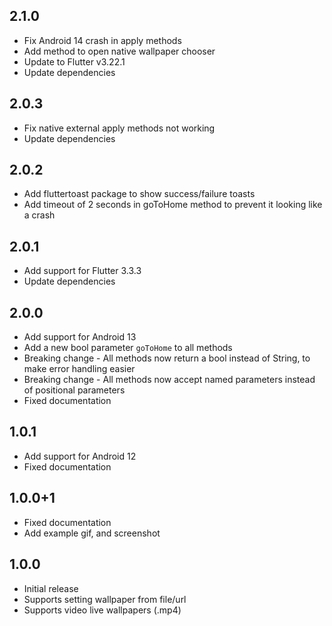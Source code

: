 ## 2.1.0

* Fix Android 14 crash in apply methods
* Add method to open native wallpaper chooser
* Update to Flutter v3.22.1
* Update dependencies

## 2.0.3

* Fix native external apply methods not working
* Update dependencies

## 2.0.2

* Add fluttertoast package to show success/failure toasts
* Add timeout of 2 seconds in goToHome method to prevent it looking like a crash

## 2.0.1

* Add support for Flutter 3.3.3
* Update dependencies

## 2.0.0

* Add support for Android 13
* Add a new bool parameter `goToHome` to all methods
* Breaking change - All methods now return a bool instead of String, to make error handling easier
* Breaking change - All methods now accept named parameters instead of positional parameters
* Fixed documentation

## 1.0.1

* Add support for Android 12
* Fixed documentation

## 1.0.0+1

* Fixed documentation
* Add example gif, and screenshot

## 1.0.0

* Initial release
* Supports setting wallpaper from file/url
* Supports video live wallpapers (.mp4)
